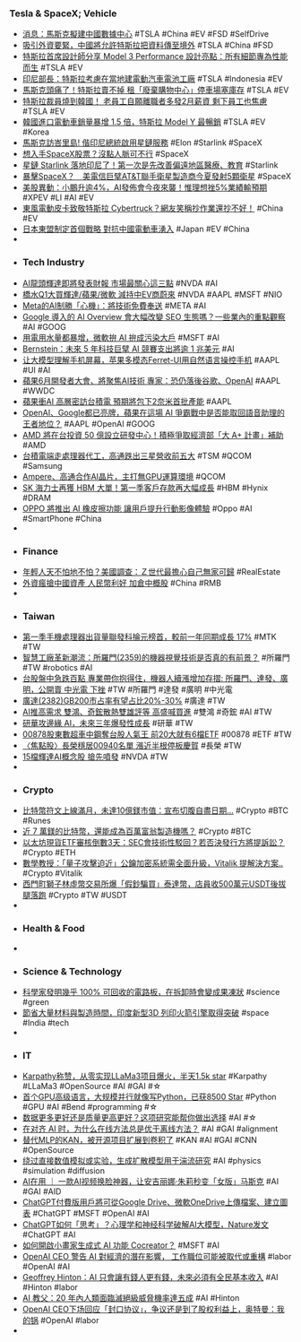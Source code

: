### Tesla & SpaceX; Vehicle
- [消息：馬斯克擬建中國數據中心](https://www.epochtimes.com/b5/24/5/19/n14253539.htm) #TSLA #China #EV #FSD #SelfDrive
- [吸引外資要緊，中國將允許特斯拉把資料傳至境外](https://technews.tw/2024/05/20/shanghai-eases-data-export-curbs-sought-by-tesla-other-firms/) #TSLA #China #FSD
- [特斯拉首席設計師分享 Model 3 Performance 設計亮點：所有細節專為性能而生](https://applealmond.com/posts/233124) #TSLA #EV
- [印尼部長：特斯拉考慮在當地建電動汽車電池工廠](https://news.cnyes.com/news/id/5568422) #TSLA #Indonesia #EV
- [馬斯克頭痛了！特斯拉賣不掉 租「廢棄購物中心」停車場塞庫存](https://tw.news.yahoo.com/馬斯克頭痛了-特斯拉賣不掉-租-廢棄購物中心-停車場塞庫存-104851477.html) #TSLA #EV
- [特斯拉裁員燒到韓國！ 老員工自願離職者多發2月薪資 剩下員工也焦慮](https://tw.news.yahoo.com/特斯拉裁員燒到韓國-老員工自願離職者多發2月薪資-剩下員工也焦慮-031523882.html) #TSLA #EV
- [韓國進口電動車銷量暴增 1.5 倍，特斯拉 Model Y 最暢銷](https://technews.tw/2024/05/20/south-koreas-imported-electric-vehicle-sales/) #TSLA #EV #Korea
- [馬斯克訪峇里島! 偕印尼總統啟用星鏈服務](https://tw.stock.yahoo.com/video/馬斯克訪峇里島-偕印尼總統啟用星鏈服務-083122279.html) #Elon #Starlink #SpaceX
- [想入手SpaceX股票？沒點人脈可不行](https://cn.wsj.com/articles/想入手spacex股票-沒點人脈可不行-48af9778) #SpaceX
- [星鏈 Starlink 落地印尼了！第一次是先改善偏遠地區醫療、教育](https://www.inside.com.tw/article/35072-starlink-indonesia) #Starlink
- [暴擊SpaceX？　美電信巨擘AT&T聯手衛星製造商今夏發射5顆衛星](https://www.ctwant.com/article/338002) #SpaceX
- [美股異動：小鵬升逾4%，AI發佈會今夜來襲！惟理想挫5%業績輸預期](https://hk.investing.com/news/stock-market-news/article-532151) #XPEV #LI #AI #EV
- [東風電動皮卡致敬特斯拉 Cybertruck？網友笑稱抄作業還抄不好！](https://www.techbang.com/posts/115077-dongfeng-electric-pickup-pays-tribute-to-tesla-cybertruck) #China #EV
- [日本東盟制定首個戰略 對抗中國電動車湧入](https://www.epochtimes.com/b5/24/5/19/n14253789.htm) #Japan #EV #China
-
- ### Tech Industry
- [AI龍頭輝達即將發表財報 市場最關心這三點](https://news.cnyes.com/news/id/5568411) #NVDA #AI
- [橋水Q1大買輝達/蘋果/微軟 減持中EV商蔚來](https://today.line.me/tw/v2/article/Ya2kv9M) #NVDA #AAPL #MSFT #NIO
- [Meta的AI制勝「心機」：將技術免費奉送](https://cn.wsj.com/articles/meta的ai制勝-心機-將技術免費奉送-91dd9503) #META #AI
- [Google 導入的 AI Overview 會大幅改變 SEO 生態嗎？一些業內的重點觀察](https://www.inside.com.tw/article/35071-googles-ai-overviews-sge-seo) #AI #GOOG
- [用電用水量都暴增，微軟拚 AI 拚成污染大戶](https://technews.tw/2024/05/20/microsoft-disclose-the-emission-and-water-use-report/) #MSFT #AI
- [Bernstein：未來 5 年科技巨擘 AI 競賽支出將逾 1 兆美元](https://technews.tw/2024/05/20/big-techs-spending-on-the-ai-race-could-surpass-1-trillion-in-the-next-five-years/) #AI
- [让大模型理解手机屏幕，苹果多模态Ferret-UI用自然语言操控手机](https://www.jiqizhixin.com/articles/2024-05-20-5) #AAPL #UI #AI
- [蘋果6月開發者大會、將聚焦AI技術 專家：恐仍落後谷歌、OpenAI](https://tw.news.yahoo.com/蘋果6月開發者大會-將聚焦ai技術-專家-恐仍落後谷歌-openai-073041828.html) #AAPL #WWDC
- [蘋果衝AI 高層密訪台積電 預期將包下2奈米首批產能](https://udn.com/news/story/7240/7974714) #AAPL
- [OpenAI、Google都已亮牌，蘋果在這場 AI 爭霸戰中是否能取回語音助理的王者地位？](https://www.techbang.com/posts/115249-openaigoogleai-her) #AAPL #OpenAI #GOOG
- [AMD 將在台投資 50 億設立研發中心！積極爭取經濟部「大 A+ 計畫」補助](https://finance.technews.tw/2024/05/20/big-a-project/) #AMD
- [台積電端走處理器代工，高通跌出三星營收前五大](https://finance.technews.tw/2024/05/20/tsmc-enters-qualcomm-processor-foundry-business/) #TSM #QCOM #Samsung
- [Ampere、高通合作AI晶片，主打無GPU運算環境](https://www.ithome.com.tw/news/162964) #QCOM
- [SK 海力士再獲 HBM 大單！第一季客戶存款再大幅成長](https://technews.tw/2024/05/20/sk-hynix-hbm-customer/) #HBM #Hynix #DRAM
- [OPPO 將推出 AI 橡皮擦功能 讓用戶提升行動影像體驗](https://today.line.me/tw/v2/article/Op9m7Wm) #Oppo #AI #SmartPhone #China
-
- ### Finance
- [年輕人天不怕地不怕？美國調查：Ｚ世代最擔心自己無家可歸](https://dq.yam.com/post/16086) #RealEstate
- [外資瘋搶中國資產 人民幣利好 加倉中概股](https://news.cnyes.com/news/id/5567502) #China #RMB
-
- ### Taiwan
- [第一季手機處理器出貨量聯發科掄元榜首，較前一年同期成長 17%](https://finance.technews.tw/2024/05/20/mediatek-ranks-first-in-mobile-phone-processor-shipments-in-the-first-quarter/) #MTK #TW
- [智慧工廠革新潮流：所羅門(2359)的機器視覺技術是否真的有前景？](https://uanalyze.com.tw/articles/968865344) #所羅門 #TW #robotics #AI
- [台股盤中急跌百點 專業帶你抱得住，機器人續漲增加存摺: 所羅門、達發、廣明，公開賣 中光電 下挫](https://news.cnyes.com/news/id/5568612) #TW #所羅門 #達發 #廣明 #中光電
- [廣達(2382)GB200市占率有望占比20%-30%](https://uanalyze.com.tw/articles/787025330) #廣達 #TW
- [AI推高需求 雙鴻、奇鋐散熱雙雄評等 高盛喊買進](https://www.ctee.com.tw/news/20240520700156-439901) #雙鴻 #奇鋐 #AI #TW
- [研華攻邊緣 AI，未來三年爆發性成長](https://technews.tw/2024/05/20/advantech-at-trendforce-compuforum-2024/) #研華 #TW
- [00878股東數超車中鋼奪台股人氣王 前20大就有6檔ETF](https://news.cnyes.com/news/id/5567667) #00878 #ETF #TW
- [〈焦點股〉長榮穩居00940名單 漲近半根停板慶賀](https://news.cnyes.com/news/id/5568138) #長榮 #TW
- [15檔輝達AI概念股 搶先噴發](https://www.ctee.com.tw/news/20240520700150-439901) #NVDA #TW
-
- ### Crypto
- [比特幣符文上線滿月，未達10億鎂市值：宣布切腹自盡日期…](https://www.blocktempo.com/runes-ecosystem-has-not-reached-1-billion/) #Crypto #BTC #Runes
- [近 7 萬鎂的比特幣，還能成為百萬富翁製造機嗎？](https://www.blocktempo.com/is-bitcoin-a-millionaire-maker/) #Crypto #BTC
- [以太坊現貨ETF審核倒數3天：SEC會技術性駁回？若否決發行方將提訴訟？](https://www.blocktempo.com/sec-decision-deadline-this-week-on-spot-eth-etf/) #Crypto #ETH
- [數學教授：「量子攻擊迫近」公鑰加密系統需全面升級，Vitalik 提解決方案..](https://www.blocktempo.com/mathematics-professor-says-quantum-attack-is-imminent/) #Crypto #Vitalik
- [西門町獅子林虛幣交易所爆「假鈔騙買」泰達幣，店員收500萬元USDT後拔腿落跑](https://www.blocktempo.com/counterfeit-banknote-fraud-at-physical-exchange-exposed-in-ximending/) #Crypto #TW #USDT
-
- ### Health & Food
-
- ### Science & Technology
- [科學家發明幾乎 100% 可回收的電路板，在拆卸時會變成果凍狀](https://www.techbang.com/posts/115011-scientists-have-invented-circuit-boards-that-are-almost-100) #science #green
- [節省大量材料與製造時間，印度新型3D 列印火箭引擎取得突破](https://technews.tw/2024/05/20/isro-pslv-hot-fire-test-liquid-fueled-rocket-engine/) #space #India #tech
-
- ### IT
- [Karpathy称赞，从零实现LLaMa3项目爆火，半天1.5k star](https://www.jiqizhixin.com/articles/2024-05-20-8) #Karpathy #LLaMa3 #OpenSource #AI #GAI #☆
- [首个GPU高级语言，大规模并行就像写Python，已获8500 Star](https://www.jiqizhixin.com/articles/2024-05-20-7) #Python #GPU #AI #Bend #programming #☆
- [数据更多更好还是质量更高更好？这项研究能帮你做出选择](https://www.jiqizhixin.com/articles/2024-05-20-6) #AI #☆
- [在对齐 AI 时，为什么在线方法总是优于离线方法？](https://www.jiqizhixin.com/articles/2024-05-20-3) #AI #GAI #alignment
- [替代MLP的KAN，被开源项目扩展到卷积了](https://www.jiqizhixin.com/articles/2024-05-20-2) #KAN #AI #GAI #CNN #OpenSource
- [绕过直接数值模拟或实验，生成扩散模型用于湍流研究](https://www.jiqizhixin.com/articles/2024-05-20-12) #AI #physics #simulation #diffusion
- [AI在用 ｜ 一款AI视频换脸神器，让安吉丽娜·朱莉秒变「女版」马斯克](https://www.jiqizhixin.com/articles/2024-05-20-11) #AI #GAI #AID
- [ChatGPT付費版用戶將可從Google Drive、微軟OneDrive上傳檔案、建立圖表](https://www.ithome.com.tw/news/162963) #ChatGPT #MSFT #OpenAI #AI
- [ChatGPT如何「思考」？心理学和神经科学破解AI大模型，Nature发文](https://www.jiqizhixin.com/articles/2024-05-20-13) #ChatGPT #AI
- [如何開啟小畫家生成式 AI 功能 Cocreator？](https://www.techbang.com/posts/113649-ai-cocreator) #MSFT #AI
- [OpenAI CEO 警告 AI 對經濟的潛在影響， 工作職位可能被取代或重構](https://www.techbang.com/posts/115239-the-father-of-openai-warns-the-impact-of-ai-on-the-economy-is) #labor #OpenAI #AI
- [Geoffrey Hinton：AI 只會讓有錢人更有錢，未來必須有全民基本收入](https://www.inside.com.tw/article/35070-geoffrey-hinton-ubi-in-ai-era) #AI #Hinton #labor
- [AI 教父：20 年內人類面臨滅絕級威脅機率達五成](https://technews.tw/2024/05/20/well-need-universal-basic-income-ai-godfather/) #AI #Hinton
- [OpenAI CEO下场回应「封口协议」，争议还是到了股权利益上，奥特曼：我的锅](https://www.jiqizhixin.com/articles/2024-05-20-4) #OpenAI #labor
-